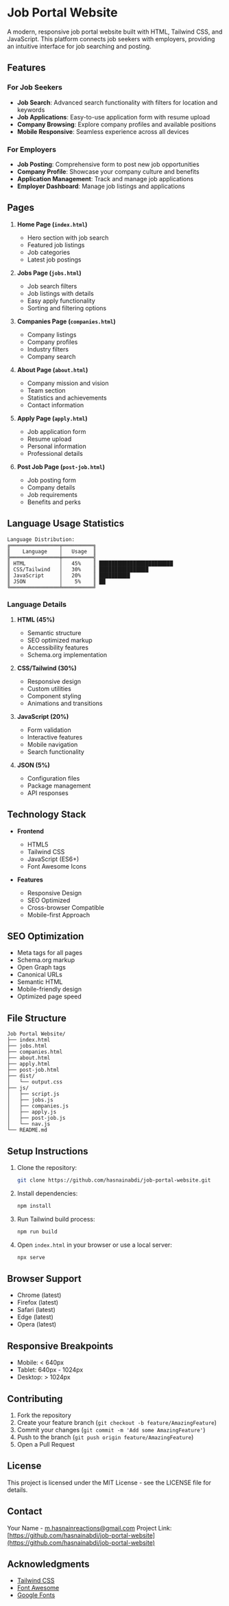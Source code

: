 # Job Portal Website

A modern, responsive job portal website built with HTML, Tailwind CSS, and JavaScript. This platform connects job seekers with employers, providing an intuitive interface for job searching and posting.

## Features

### For Job Seekers
- **Job Search**: Advanced search functionality with filters for location and keywords
- **Job Applications**: Easy-to-use application form with resume upload
- **Company Browsing**: Explore company profiles and available positions
- **Mobile Responsive**: Seamless experience across all devices

### For Employers
- **Job Posting**: Comprehensive form to post new job opportunities
- **Company Profile**: Showcase your company culture and benefits
- **Application Management**: Track and manage job applications
- **Employer Dashboard**: Manage job listings and applications

## Pages

1. **Home Page (`index.html`)**
   - Hero section with job search
   - Featured job listings
   - Job categories
   - Latest job postings

2. **Jobs Page (`jobs.html`)**
   - Job search filters
   - Job listings with details
   - Easy apply functionality
   - Sorting and filtering options

3. **Companies Page (`companies.html`)**
   - Company listings
   - Company profiles
   - Industry filters
   - Company search

4. **About Page (`about.html`)**
   - Company mission and vision
   - Team section
   - Statistics and achievements
   - Contact information

5. **Apply Page (`apply.html`)**
   - Job application form
   - Resume upload
   - Personal information
   - Professional details

6. **Post Job Page (`post-job.html`)**
   - Job posting form
   - Company details
   - Job requirements
   - Benefits and perks

## Language Usage Statistics

```
Language Distribution:
╔════════════════╤══════════╗
║    Language    │   Usage  ║
╠════════════════╪══════════╣
║ HTML           │   45%    ║ ████████████████████████
║ CSS/Tailwind   │   30%    ║ ████████████████
║ JavaScript     │   20%    ║ ██████████
║ JSON           │    5%    ║ ██
╚════════════════╧══════════╝
```

### Language Details

1. **HTML (45%)**
   - Semantic structure
   - SEO optimized markup
   - Accessibility features
   - Schema.org implementation

2. **CSS/Tailwind (30%)**
   - Responsive design
   - Custom utilities
   - Component styling
   - Animations and transitions

3. **JavaScript (20%)**
   - Form validation
   - Interactive features
   - Mobile navigation
   - Search functionality

4. **JSON (5%)**
   - Configuration files
   - Package management
   - API responses

## Technology Stack

- **Frontend**
  - HTML5
  - Tailwind CSS
  - JavaScript (ES6+)
  - Font Awesome Icons

- **Features**
  - Responsive Design
  - SEO Optimized
  - Cross-browser Compatible
  - Mobile-first Approach

## SEO Optimization

- Meta tags for all pages
- Schema.org markup
- Open Graph tags
- Canonical URLs
- Semantic HTML
- Mobile-friendly design
- Optimized page speed

## File Structure

```
Job Portal Website/
├── index.html
├── jobs.html
├── companies.html
├── about.html
├── apply.html
├── post-job.html
├── dist/
│   └── output.css
├── js/
│   ├── script.js
│   ├── jobs.js
│   ├── companies.js
│   ├── apply.js
│   ├── post-job.js
│   └── nav.js
└── README.md
```

## Setup Instructions

1. Clone the repository:
   ```bash
   git clone https://github.com/hasnainabdi/job-portal-website.git
   ```

2. Install dependencies:
   ```bash
   npm install
   ```

3. Run Tailwind build process:
   ```bash
   npm run build
   ```

4. Open `index.html` in your browser or use a local server:
   ```bash
   npx serve
   ```

## Browser Support

- Chrome (latest)
- Firefox (latest)
- Safari (latest)
- Edge (latest)
- Opera (latest)

## Responsive Breakpoints

- Mobile: < 640px
- Tablet: 640px - 1024px
- Desktop: > 1024px

## Contributing

1. Fork the repository
2. Create your feature branch (`git checkout -b feature/AmazingFeature`)
3. Commit your changes (`git commit -m 'Add some AmazingFeature'`)
4. Push to the branch (`git push origin feature/AmazingFeature`)
5. Open a Pull Request

## License

This project is licensed under the MIT License - see the LICENSE file for details.

## Contact

Your Name - [m.hasnainreactions@gmail.com](mailto:m.hasnainreactions@gmail.com)
Project Link: [https://github.com/hasnainabdi/job-portal-website](https://github.com/hasnainabdi/job-portal-website)

## Acknowledgments

- [Tailwind CSS](https://tailwindcss.com/)
- [Font Awesome](https://fontawesome.com/)
- [Google Fonts](https://fonts.google.com/)
